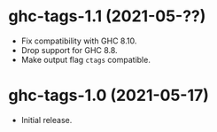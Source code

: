 # ghc-tags-1.1 (2021-05-??)
* Fix compatibility with GHC 8.10.
* Drop support for GHC 8.8.
* Make output flag `ctags` compatible.

# ghc-tags-1.0 (2021-05-17)
* Initial release.

